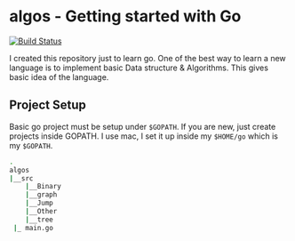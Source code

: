 # algos - Getting started with Go

[![Build Status](https://travis-ci.org/rajatgupta310198/algos.svg?branch=master)](https://travis-ci.org/rajatgupta310198/algos)

I created this repository just to learn go. One of the best way to learn a new language is to implement basic Data structure & Algorithms. This gives
basic idea of the language.

## Project Setup
Basic go project must be setup under `$GOPATH`. If you are new, just create projects inside GOPATH.
I use mac, I set it up inside my `$HOME/go` which is my `$GOPATH`.

```sh
.
algos
|__src
    |__Binary
    |__graph
    |__Jump
    |__Other
    |__tree
 |_ main.go
```


